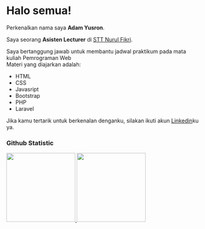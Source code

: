 # Halo semua! 

Perkenalkan nama saya **Adam Yusron**.<br>

Saya seorang **Asisten Lecturer** di [STT Nurul Fikri](https://nurulfikri.ac.id/).<br>

Saya bertanggung jawab untuk membantu jadwal praktikum pada mata kuliah Pemrograman Web<br>
Materi yang diajarkan adalah:
* HTML
* CSS
* Javasript
* Bootstrap
* PHP
* Laravel<br>

Jika kamu tertarik untuk berkenalan denganku, silakan ikuti akun [Linkedin](https://www.linkedin.com/in/adam-yusron-360500220/)ku ya.  


### Github Statistic
<p align="left">
<a href="https://github.com/adamyr159">
  <img height="180em" src="https://github-readme-stats-eight-theta.vercel.app/api?username=penuliscode&show_icons=true&theme=algolia&include_all_commits=true&count_private=true"/>
  <img height="180em" src="https://github-readme-stats-eight-theta.vercel.app/api/top-langs/?username=penuliscode&layout=compact&layout=compact&theme=algolia"/>
</a>
</p>
